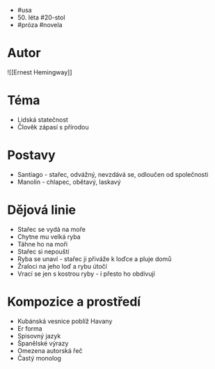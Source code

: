 - #usa
- 50\. léta #20-stol
- #próza #novela
# Autor
![[Ernest Hemingway]]
# Téma
- Lidská statečnost
- Člověk zápasí s přírodou
# Postavy
- Santiago - stařec, odvážný, nevzdává se, odloučen od společnosti
- Manolin - chlapec, obětavý, laskavý
# Dějová linie
- Stařec se vydá na moře
- Chytne mu velká ryba
- Táhne ho na moři
- Stařec si nepouští
- Ryba se unaví - stařec ji přiváže k loďce a pluje domů
- Žraloci na jeho loď a rybu útočí
- Vrací se jen s kostrou ryby - i přesto ho obdivují
# Kompozice a prostředí
- Kubánská vesnice poblíž Havany
- Er forma
- Spisovný jazyk
- Španělské výrazy
- Omezena autorská řeč
- Častý monolog
